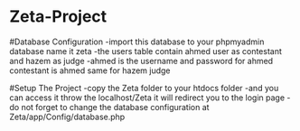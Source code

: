 # Zeta-Project

#Database Configuration 
-import this database to your phpmyadmin database name it zeta
-the users table contain ahmed user as contestant and hazem as judge 
-ahmed is the username and password for ahmed contestant is ahmed same for hazem judge

#Setup The Project
-copy the Zeta folder to your htdocs folder 
-and you can access it throw the localhost/Zeta it will redirect you to the login page
-do not forget to change the database configuration at Zeta/app/Config/database.php

